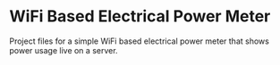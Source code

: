 # WiFi Based Electrical Power Meter
Project files for a simple WiFi based electrical power meter that shows power usage live on a server.
